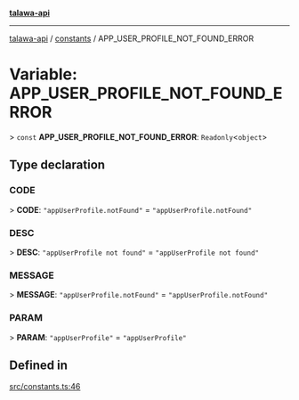 [**talawa-api**](../../README.md)

***

[talawa-api](../../modules.md) / [constants](../README.md) / APP\_USER\_PROFILE\_NOT\_FOUND\_ERROR

# Variable: APP\_USER\_PROFILE\_NOT\_FOUND\_ERROR

\> `const` **APP\_USER\_PROFILE\_NOT\_FOUND\_ERROR**: `Readonly`\<`object`\>

## Type declaration

### CODE

\> **CODE**: `"appUserProfile.notFound"` = `"appUserProfile.notFound"`

### DESC

\> **DESC**: `"appUserProfile not found"` = `"appUserProfile not found"`

### MESSAGE

\> **MESSAGE**: `"appUserProfile.notFound"` = `"appUserProfile.notFound"`

### PARAM

\> **PARAM**: `"appUserProfile"` = `"appUserProfile"`

## Defined in

[src/constants.ts:46](https://github.com/PalisadoesFoundation/talawa-api/blob/832d310bae30bd8cb45fb1b44f62dd776dccc52f/src/constants.ts#L46)
